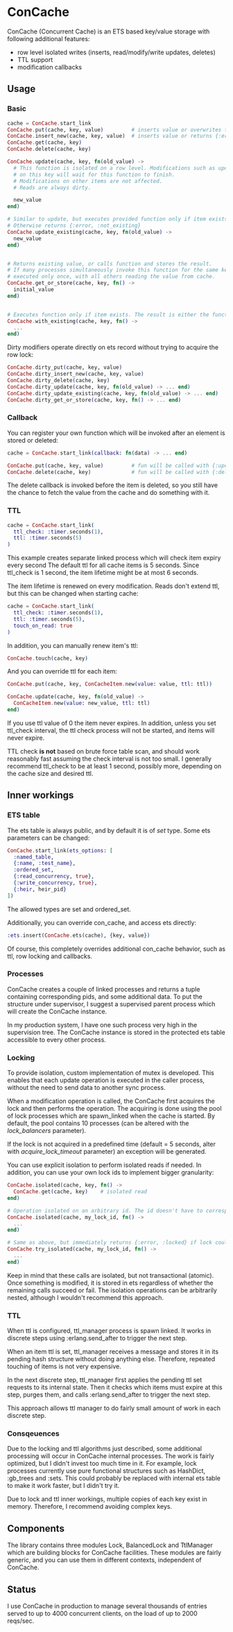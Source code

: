 # ConCache

ConCache (Concurrent Cache) is an ETS based key/value storage with following additional features:
* row level isolated writes (inserts, read/modify/write updates, deletes)
* TTL support
* modification callbacks

## Usage

### Basic

```elixir
cache = ConCache.start_link
ConCache.put(cache, key, value)         # inserts value or overwrites the old one
ConCache.insert_new(cache, key, value)  # inserts value or returns {:error, :already_exists}
ConCache.get(cache, key)
ConCache.delete(cache, key)

ConCache.update(cache, key, fn(old_value) ->
  # This function is isolated on a row level. Modifications such as update, put, delete,
  # on this key will wait for this function to finish.
  # Modifications on other items are not affected.
  # Reads are always dirty.

  new_value
end)

# Similar to update, but executes provided function only if item exists.
# Otherwise returns {:error, :not_existing}
ConCache.update_existing(cache, key, fn(old_value) ->
  new_value
end)


# Returns existing value, or calls function and stores the result.
# If many processes simultaneously invoke this function for the same key, the function will be
# executed only once, with all others reading the value from cache.
ConCache.get_or_store(cache, key, fn() ->
  initial_value
end)


# Executes function only if item exists. The result is either the function's return value, or nil.
ConCache.with_existing(cache, key, fn() ->
  ...
end)
```

Dirty modifiers operate directly on ets record without trying to acquire the row lock:

```elixir
ConCache.dirty_put(cache, key, value)
ConCache.dirty_insert_new(cache, key, value)
ConCache.dirty_delete(cache, key)
ConCache.dirty_update(cache, key, fn(old_value) -> ... end)
ConCache.dirty_update_existing(cache, key, fn(old_value) -> ... end)
ConCache.dirty_get_or_store(cache, key, fn() -> ... end)
```

### Callback

You can register your own function which will be invoked after an element is stored or deleted:

```elixir
cache = ConCache.start_link(callback: fn(data) -> ... end)

ConCache.put(cache, key, value)         # fun will be called with {:update, cache, key, value}
ConCache.delete(cache, key)             # fun will be called with {:delete, cache, key}
```

The delete callback is invoked before the item is deleted, so you still have the chance to fetch the value from the cache and do something with it.

### TTL

```elixir
cache = ConCache.start_link(
  ttl_check: :timer.seconds(1),
  ttl: :timer.seconds(5)
)
```

This example creates separate linked process which will check item expiry every second The default ttl for all cache items is 5 seconds. Since ttl_check is 1 second, the item lifetime might be at most 6 seconds.

The item lifetime is renewed on every modification. Reads don't extend ttl, but this can be changed when starting cache:

```elixir
cache = ConCache.start_link(
  ttl_check: :timer.seconds(1),
  ttl: :timer.seconds(5),
  touch_on_read: true
)
```

In addition, you can manually renew item's ttl:

```elixir
ConCache.touch(cache, key)
```

And you can override ttl for each item:

```elixir
ConCache.put(cache, key, ConCacheItem.new(value: value, ttl: ttl))

ConCache.update(cache, key, fn(old_value) ->
  ConCacheItem.new(value: new_value, ttl: ttl)
end)
```

If you use ttl value of 0 the item never expires.
In addition, unless you set ttl_check interval, the ttl check process will not be started, and items will never expire.

TTL check __is not__ based on brute force table scan, and should work reasonably fast assuming the check interval is not too small. I generally recommend ttl_check to be at least 1 second, possibly more, depending on the cache size and desired ttl.

## Inner workings

### ETS table
The ets table is always public, and by default it is of _set_ type. Some ets parameters can be changed:

```elixir
ConCache.start_link(ets_options: [
  :named_table,
  {:name, :test_name},
  :ordered_set,
  {:read_concurrency, true},
  {:write_concurrency, true},
  {:heir, heir_pid}
])
```

The allowed types are set and ordered_set.

Additionally, you can override con\_cache, and access ets directly:

```elixir
:ets.insert(ConCache.ets(cache), {key, value})
```

Of course, this completely overrides additional con\_cache behavior, such as ttl, row locking and callbacks.

### Processes

ConCache creates a couple of linked processes and returns a tuple containing corresponding pids, and some additional data. To put the structure under supervisor, I suggest a supervised parent process which will create the ConCache instance.

In my production system, I have one such process very high in the supervision tree. The ConCache instance is stored in the protected ets table accessible to every other process.

### Locking

To provide isolation, custom implementation of mutex is developed. This enables that each update operation is executed in the caller process, without the need to send data to another sync process.

When a modification operation is called, the ConCache first acquires the lock and then performs the operation. The acquiring is done using the pool of lock processes which are spawn\_linked when the cache is started. By default, the pool contains 10 processes (can be altered with the _lock\_balancers_ parameter).

If the lock is not acquired in a predefined time (default = 5 seconds, alter with _acquire\_lock\_timeout_ parameter) an exception will be generated.

You can use explicit isolation to perform isolated reads if needed. In addition, you can use your own lock ids to implement bigger granularity:

```elixir
ConCache.isolated(cache, key, fn() ->
  ConCache.get(cache, key)    # isolated read
end)

# Operation isolated on an arbitrary id. The id doesn't have to correspond to a cache item.
ConCache.isolated(cache, my_lock_id, fn() ->
  ...
end)

# Same as above, but immediately returns {:error, :locked} if lock could not be acquired.
ConCache.try_isolated(cache, my_lock_id, fn() ->
  ...
end)
```

Keep in mind that these calls are isolated, but not transactional (atomic). Once something is modified, it is stored in ets regardless of whether the remaining calls succeed or fail.
The isolation operations can be arbitrarily nested, although I wouldn't recommend this approach.

### TTL

When ttl is configured, ttl\_manager process is spawn linked. It works in discrete steps using :erlang.send\_after to trigger the next step.

When an item ttl is set, ttl\_manager receives a message and stores it in its pending hash structure without doing anything else. Therefore, repeated touching of items is not very expensive.

In the next discrete step, ttl\_manager first applies the pending ttl set requests to its internal state. Then it checks which items must expire at this step, purges them, and calls :erlang.send_after to trigger the next step.

This approach allows ttl manager to do fairly small amount of work in each discrete step.

### Consqeuences

Due to the locking and ttl algorithms just described, some additional processing will occur in ConCache internal processes. The work is fairly optimized, but I didn't invest too much time in it.
For example, lock processes currently use pure functional structures such as HashDict, :gb_trees and :sets. This could probably be replaced with internal ets table to make it work faster, but I didn't try it.

Due to lock and ttl inner workings, multiple copies of each key exist in memory. Therefore, I recommend avoiding complex keys.

## Components

The library contains three modules Lock, BalancedLock and TtlManager which are building blocks for ConCache facilities. These modules are fairly generic, and you can use them in different contexts, independent of ConCache.

## Status

I use ConCache in production to manage several thousands of entries served to up to 4000 concurrent clients, on the load of up to 2000 reqs/sec.

